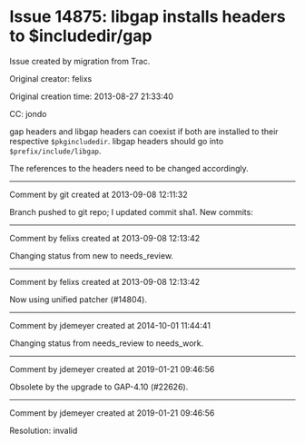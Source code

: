# Issue 14875: libgap installs headers to $includedir/gap

Issue created by migration from Trac.

Original creator: felixs

Original creation time: 2013-08-27 21:33:40

CC:  jondo

gap headers and libgap headers can coexist if both are installed to their respective `$pkgincludedir`. libgap headers should go into `$prefix/include/libgap`.

The references to the headers need to be changed accordingly.


---

Comment by git created at 2013-09-08 12:11:32

Branch pushed to git repo; I updated commit sha1. New commits:


---

Comment by felixs created at 2013-09-08 12:13:42

Changing status from new to needs_review.


---

Comment by felixs created at 2013-09-08 12:13:42

Now using unified patcher (#14804).


---

Comment by jdemeyer created at 2014-10-01 11:44:41

Changing status from needs_review to needs_work.


---

Comment by jdemeyer created at 2019-01-21 09:46:56

Obsolete by the upgrade to GAP-4.10 (#22626).


---

Comment by jdemeyer created at 2019-01-21 09:46:56

Resolution: invalid
